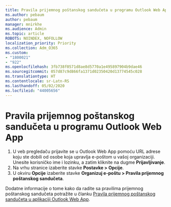 ```yaml
---
title: Pravila prijemnog poštanskog sandučeta u programu Outlook Web App
ms.author: pebaum
author: pebaum
manager: mnirkhe
ms.audience: Admin
ms.topic: article
ROBOTS: NOINDEX, NOFOLLOW
localization_priority: Priority
ms.collection: Adm_O365
ms.custom:
- "1800021"
- "922"
ms.openlocfilehash: 3fb738f0571d8ae8d5770a1e495897904b9dae46
ms.sourcegitcommit: 057d87c9d866fa1371d02350420d13774545c028
ms.translationtype: HT
ms.contentlocale: sr-Latn-RS
ms.lasthandoff: 05/02/2020
ms.locfileid: "44005656"
---
```

# <a name="inbox-rules-in-outlook-web-app"></a>Pravila prijemnog poštanskog sandučeta u programu Outlook Web App

1. U veb pregledaču prijavite se u Outlook Web App pomoću URL adrese koju ste dobili od osobe koja upravlja e-poštom u vašoj organizaciji. Unesite korisničko ime i lozinku, a zatim kliknite na dugme **Prijavljivanje**.
2. Na vrhu stranice izaberite stavke **Postavke > Opcije**.
3. U okviru **Opcije** izaberite stavke **Organizuj e-poštu > Pravila prijemnog poštanskog sandučeta**.

Dodatne informacije o tome kako da radite sa pravilima prijemnog poštanskog sandučeta potražite u članku [Pravila prijemnog poštanskog sandučeta u aplikaciji Outlook Web App](https://support.office.com/article/inbox-rules-in-outlook-web-app-edea3d17-00c9-434b-b9b7-26ee8d9f5622).
